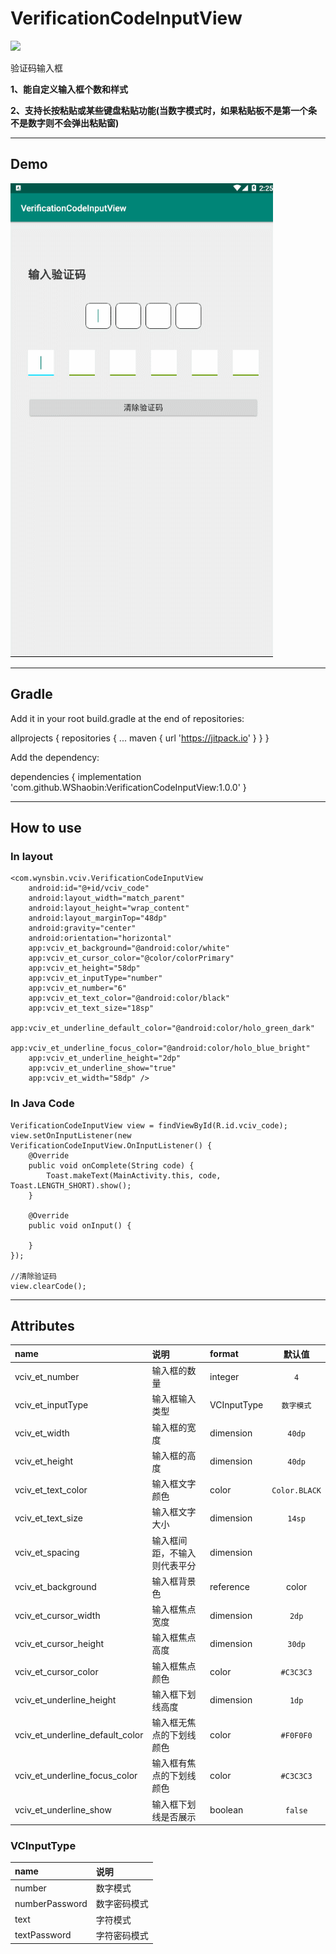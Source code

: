 # VerificationCodeInputView

[![](https://jitpack.io/v/WShaobin/VerificationCodeInputView.svg)](https://jitpack.io/#WShaobin/VerificationCodeInputView)

验证码输入框

**1、能自定义输入框个数和样式**

**2、支持长按粘贴或某些键盘粘贴功能(当数字模式时，如果粘贴板不是第一个条不是数字则不会弹出粘贴窗)**

----------
## Demo

![](https://github.com/WShaobin/VerificationCodeInputView/blob/master/gif/GIF.gif)

----------
## Gradle

Add it in your root build.gradle at the end of repositories:

allprojects {
	repositories {
		...
		maven { url 'https://jitpack.io' }
	}
}

Add the dependency:

dependencies {
    implementation 'com.github.WShaobin:VerificationCodeInputView:1.0.0'
}

----------

## How to use

### In layout

```
<com.wynsbin.vciv.VerificationCodeInputView
    android:id="@+id/vciv_code"
    android:layout_width="match_parent"
    android:layout_height="wrap_content"
    android:layout_marginTop="48dp"
    android:gravity="center"
    android:orientation="horizontal"
    app:vciv_et_background="@android:color/white"
    app:vciv_et_cursor_color="@color/colorPrimary"
    app:vciv_et_height="58dp"
    app:vciv_et_inputType="number"
    app:vciv_et_number="6"
    app:vciv_et_text_color="@android:color/black"
    app:vciv_et_text_size="18sp"
    app:vciv_et_underline_default_color="@android:color/holo_green_dark"
    app:vciv_et_underline_focus_color="@android:color/holo_blue_bright"
    app:vciv_et_underline_height="2dp"
    app:vciv_et_underline_show="true"
    app:vciv_et_width="58dp" />
```

### In Java Code

```
VerificationCodeInputView view = findViewById(R.id.vciv_code);
view.setOnInputListener(new VerificationCodeInputView.OnInputListener() {
    @Override
    public void onComplete(String code) {
        Toast.makeText(MainActivity.this, code, Toast.LENGTH_SHORT).show();
    }

    @Override
    public void onInput() {

    }
});

//清除验证码
view.clearCode();
```

----------
## Attributes

|name|说明|format|默认值|
|:--|:--|:--|:--:|
|vciv_et_number|输入框的数量|integer|```4```|
|vciv_et_inputType|输入框输入类型|VCInputType|```数字模式```|
|vciv_et_width|输入框的宽度|dimension|```40dp```|
|vciv_et_height|输入框的高度|dimension|```40dp```|
|vciv_et_text_color|输入框文字颜色|color|```Color.BLACK```|
|vciv_et_text_size|输入框文字大小|dimension|```14sp```|
|vciv_et_spacing|输入框间距，不输入则代表平分|dimension|``` ```|
|vciv_et_background|输入框背景色|reference|color|```Color.WHITE```|
|vciv_et_cursor_width|输入框焦点宽度|dimension|```2dp```|
|vciv_et_cursor_height|输入框焦点高度|dimension|```30dp```|
|vciv_et_cursor_color|输入框焦点颜色|color|```#C3C3C3```|
|vciv_et_underline_height|输入框下划线高度|dimension|```1dp```|
|vciv_et_underline_default_color|输入框无焦点的下划线颜色|color|```#F0F0F0```|
|vciv_et_underline_focus_color|输入框有焦点的下划线颜色|color|```#C3C3C3```|
|vciv_et_underline_show|输入框下划线是否展示|boolean|```false```|

### VCInputType

|name|说明
|:--|:--|
|number|数字模式|
|numberPassword|数字密码模式|
|text|字符模式|
|textPassword|字符密码模式|